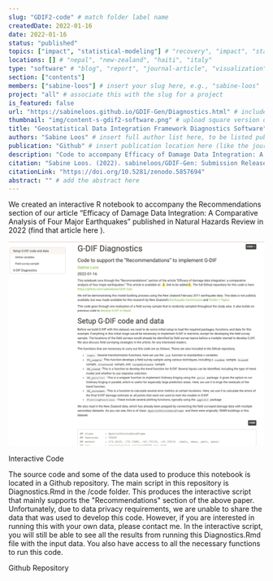```yaml
---
slug: "GDIF2-code" # match folder label name
createdDate: 2022-01-16
date: 2022-01-16
status: "published"
topics: ["impact", "statistical-modeling"] # "recovery", "impact", "statistical-modeling"
locations: [] # "nepal", "new-zealand", "haiti", "italy"
type: "software" # "blog", "report", "journal-article", "visualization"
section: ["contents"]
members: ["sabine-loos"] # insert your slug here, e.g., "sabine-loos"
project: "all" # associate this with the slug for a project
is_featured: false
url: "https://sabineloos.github.io/GDIF-Gen/Diagnostics.html" # include link to open pdf file
thumbnail: "img/content-s-gdif2-software.png" # upload square version of the content to img folder and add source here, e.g., "img/content-b-ier-nepal.png"
title: "Geostatistical Data Integration Framework Diagnostics Software" # insert title here
authors: "Sabine Loos" # insert full author list here, to be listed publicly
publication: "Github" # insert publication location here (like the journal)
description: "Code to accompany Efficacy of Damage Data Integration: A Comparative Analysis of Four Major Earthquakes published in Natural Hazards Review" # insert a one sentence description here
citation: "Sabine Loos. (2022). sabineloos/GDIF-Gen: Submission Release (v1.0.0). Zenodo." # add the citation here, in APA format
citationLink: "https://doi.org/10.5281/zenodo.5857694"
abstract: "" # add the abstract here
---
```


We created an interactive R notebook to accompany the Recommendations section of our article “Efficacy of Damage Data Integration: A Comparative Analysis of Four Major Earthquakes” published in Natural Hazards Review in 2022 (find that article <Link doOpenInNewTab to="gdif-efficacy"> here </Link>).

![](./content-s-gdif2-software.png)
<Link is-button doOpenInNewTab to="https://sabineloos.github.io/GDIF-Gen/Diagnostics.html"> Interactive Code </Link>

The source code and some of the data used to produce this notebook is located in a Github repository. The main script in this repository is Diagnostics.Rmd in the /code folder. This produces the interactive script that mainly supports the "Recommendations" section of the above paper. Unfortunately, due to data privacy requirements, we are unable to share the data that was used to develop this code. However, if you are interested in running this with your own data, please contact me. In the interactive script, you will still be able to see all the results from running this Diagnostics.Rmd file with the input data. You also have access to all the necessary functions to run this code.

<Link is-button doOpenInNewTab to="https://github.com/sabineloos/GDIF-Gen/tree/main"> Github Repository </Link>